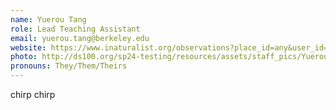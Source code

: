 ```yaml
---
name: Yuerou Tang
role: Lead Teaching Assistant
email: yuerou.tang@berkeley.edu
website: https://www.inaturalist.org/observations?place_id=any&user_id=iamyrt&verifiable=any
photo: http://ds100.org/sp24-testing/resources/assets/staff_pics/Yuerou_Tang.jpg
pronouns: They/Them/Theirs
---
```


chirp chirp
